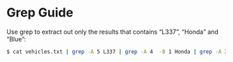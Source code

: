 # Grep Guide
Use grep to extract out only the results that contains “L337”, “Honda” and “Blue”:

```bash
$ cat vehicles.txt | grep -A 5 L337 | grep -A 4  -B 1 Honda | grep -A 3 -B 2 Blue
```